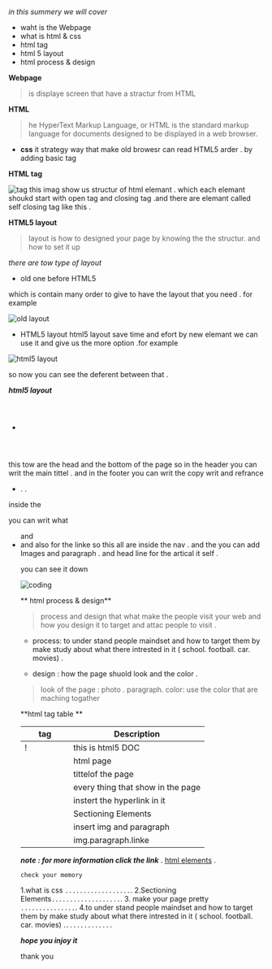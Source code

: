 
*in this summery we will cover*
 - waht is the Webpage
 - what is html & css
 - html tag 
 - html 5 layout
 - html process & design

 **Webpage**
 > is displaye screen that have a stractur from HTML 

 **HTML**
 >he HyperText Markup Language, or HTML is the standard markup language for documents designed to be displayed in a web browser.
 - **css**
    it strategy way that make old browesr can read HTML5 arder . by adding basic tag 

**HTML tag**

![tag ](https://www.web4college.com/html/Element.png)
this imag show us structur of html elemant . which each elemant shoukd start with open tag  and closing tag .and there are elemant called self closing tag like this .


**HTML5 layout**
> layout is how to designed your page by knowing the the structur. and how to set it up 


*there are tow type of layout*
- old one before HTML5

which is contain many order to give to have the layout that you need . for example 

![old layout](https://csharpcorner.azureedge.net/UploadFile/b5be7f/working-with-new-semantic-elements-in-html5-along-with-html/Images/Html%20Basic%20Structure%20Image.png)

 

- HTML5 layout
html5 layout save time and efort by new elemant we can use it and give us the more option .for example 

![html5 layout](https://www.w3schools.com/html/img_sem_elements.gif)

so now you can see the deferent between  that .

***html5 layout***

- <header>  <footer>
this tow are the head and the bottom of the page so in the header you can writ the main tittel .
and in the footer you can writ the copy writ and refrance 

- <nav> . <artical> . 
inside the <nav> you can writ what <ul>
and <li> and also <a> for the linke so this all are inside the nav . and the <artical> you can add Images and paragraph . and head line for the artical it self .

 you can see it down 

 ![coding](https://www.homeandlearn.co.uk/WD/images/chapter6/one-col-layout-code.gif)




** html process & design**
> process and design that what make the people visit your web and how you design it to target and attac people to visit .

- process:
to under stand people maindset and how to target them by make study about what there intrested in it ( school. football. car. movies) .



- design :
how the page shuold look and the color .
> look of the page : photo . paragraph. 
> color: use the color that are maching togather 




**html tag table **

| tag | Description |
| --- | --- |
| !<DOCTYPE html> |this is html5 DOC |
| <html>| html page  |
| <head> | tittelof the page |
| <body> | every thing that show in the page |
| <nav> | instert the hyperlink in it  |
| <div>| Sectioning Elements |
| <figure> | insert img and paragraph|
|<article> | img.paragraph.linke |

***note : for more information click the link*** .
[html elements](https://www.w3schools.com/html/html_elements.asp) .




`check your memory`

1.what is css `..................`.
2.Sectioning Elements`...................`.
3. make your page pretty `...............`.
4.to under stand people maindset and how to target them by make study about what there intrested in it ( school. football. car. movies) .`.............`




***hope you injoy it***
 
 thank you 





